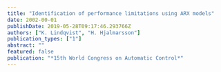 ```yaml
---
title: "Identification of performance limitations using ARX models"
date: 2002-00-01
publishDate: 2019-05-28T09:17:46.293766Z
authors: ["K. Lindqvist", "H. Hjalmarsson"]
publication_types: ["1"]
abstract: ""
featured: false
publication: "*15th World Congress on Automatic Control*"
---
```


